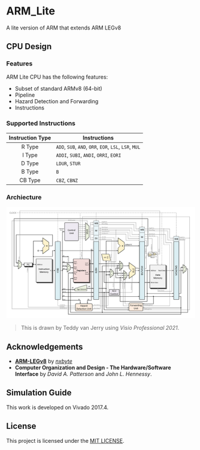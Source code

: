 # ARM_Lite
A lite version of ARM that extends ARM LEGv8

## CPU Design
### Features
ARM Lite CPU has the following features:
- Subset of standard ARMv8 (64-bit)
- Pipeline
- Hazard Detection and Forwarding
- Instructions

### Supported Instructions
| Instruction Type |       Instructions       |
| :--------------: | ------------------------ |
| R Type           | `ADD`, `SUB`, `AND`, `ORR`, `EOR`, `LSL`, `LSR`, `MUL`
| I Type           | `ADDI`, `SUBI`, `ANDI`, `ORRI`, `EORI`
| D Type           | `LDUR`, `STUR`
| B Type           | `B`
| CB Type          | `CBZ`, `CBNZ`

### Archiecture
![ARM Lite CPU Archiecture](Figure/CPU/AMR_Lite_CPU.png)
> This is drawn by Teddy van Jerry using *Visio Professional 2021*.

## Acknowledgements
- **[ARM-LEGv8](https://github.com/nxbyte/ARM-LEGv8)** by *[nxbyte](https://github.com/nxbyte)*
- **Computer Organization and Design - The Hardware/Software Interface** by *David A. Patterson* and *John L. Hennessy*.

## Simulation Guide
This work is developed on Vivado 2017.4.

## License
This project is licensed under the [MIT LICENSE](LICENSE).
